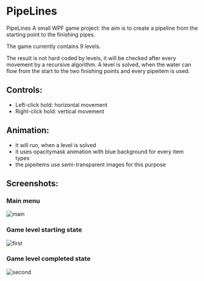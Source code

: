 # PipeLines
PipeLines
A small WPF game project: the aim is to create a pipeline from the starting point to the finishing pipes.

The game currently contains 9 levels.

The result is not hard coded by levels, it will be checked after every movement by a recursive algorithm. 
A level is solved, when the water can flow from the start to the two finishing points and every pipeitem is used.

## Controls:
  - Left-click hold: horizontal movement
  - Right-click hold: vertical movement
 
## Animation:
  - it will run, when a level is solved
  - it uses opacitymask animation with blue background for every item types
  - the pipeitems use semi-transparent images for this purpose
  
## Screenshots:
### Main menu

![main](https://user-images.githubusercontent.com/25585771/35730196-70ac3ee2-0811-11e8-80ac-44488024b746.jpg)

### Game level starting state

![first](https://user-images.githubusercontent.com/25585771/35730195-708cb568-0811-11e8-8d40-dfecd5df2e8f.jpg)

### Game level completed state

![second](https://user-images.githubusercontent.com/25585771/35730197-70cd7ea4-0811-11e8-90b0-f0d94366da4d.jpg)
